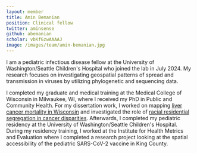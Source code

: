 ```yaml
---
layout: member
title: Amin Bemanian
position: Clinical fellow
twitter: aminsense
github: abemanian
scholar: vbKfGzwAAAAJ
image: /images/team/amin-bemanian.jpg
---
```


I am a pediatric infectious disease fellow at the University of Washington/Seattle Children's Hospital who joined the lab in July 2024. My research focuses on investigating geospatial patterns of spread and transmission in viruses by utilizing phylogenetic and sequencing data.

I completed my graduate and medical training at the Medical College of Wisconsin in Milwaukee, WI, where I received my PhD in Public and Community Health. For my dissertation work, I worked on mapping [liver cancer mortality in Wisconsin](https://link.springer.com/article/10.1007/s10552-019-01232-9) and investigated the role of [racial residential segregation in cancer disparities](https://aacrjournals.org/cebp/article/26/4/516/175727/Measures-Matter-The-Local-Exposure-Isolation-LEx). Afterwards, I completed my pediatric residency at the University of Washington/Seattle Children's Hospital. During my residency training, I worked at the Institute for Health Metrics and Evaluation where I completed a research project looking at the spatial accessibility of the pediatric SARS-CoV-2 vaccine in King County.
